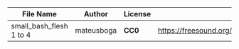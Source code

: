 | File Name        | Author   | License   | Link                            |
|------------------|----------|-----------|---------------------------------|
| small_bash_flesh 1 to 4 | mateusboga | **CC0** | https://freesound.org/people/mateusboga/sounds/426065/ |
